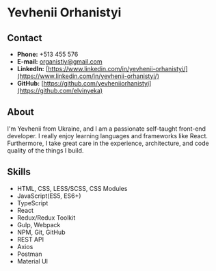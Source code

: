 # Yevhenii Orhanistyi


## Contact

* **Phone:** +513 455 576
* **E-mail:** [organistiy@gmail.com](organistiy@gmail.com)
* **LinkedIn:** [https://www.linkedin.com/in/yevhenii-orhanistyi/](https://www.linkedin.com/in/yevhenii-orhanistyi/)
* **GitHub:** [https://github.com/yevheniiorhanistyi](https://github.com/elvinyeka)
  
## About

I'm Yevhenii from Ukraine, and I am a passionate
self-taught front-end developer. I really enjoy
learning languages and frameworks like React.
Furthermore, I take great care in the experience,
architecture, and code quality of the things I build.

## Skills

* HTML, CSS, LESS/SCSS, CSS Modules
* JavaScript(ES5, ES6+)
* TypeScript
* React
* Redux/Redux Toolkit
* Gulp, Webpack
* NPM, Git, GitHub
* REST API
* Axios
* Postman
* Material UI

